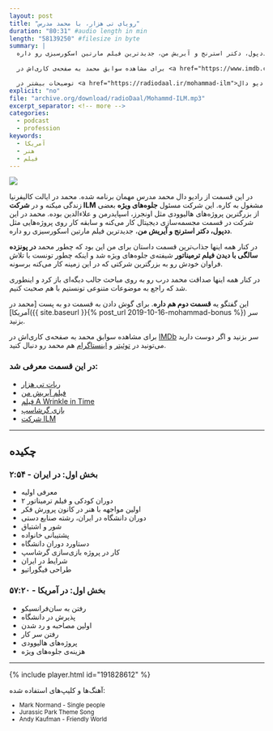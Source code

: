 ```yaml
---
layout: post
title: "رویای تی هزار، با محمد مدرس"
duration: "80:31" #audio length in min
length: "58139250" #filesize in byte
summary: |
  در این قسمت از رادیو دال محمد مدرس مهمان برنامه شده. محمد در ایالت کالیفرنیا زندگی میکنه و در شرکت آی‌اِل‌ام مشغول به کاره. این شرکت مسئول جلوه‌های ویژه بعضی از بزرگترین پروژه‌های هالیوودی بوده. محمد در این شرکت در قسمت مجسمه‌سازی دیجیتال کار می‌کنه و سابقه کار روی پروژه‌هایی مثل ددپول، دکتر استرنج و آیریش من، جدیدترین فیلم مارتین اسکورسیزی رو داره.
  
  برای مشاهده سوابق محمد به صفحه‌ی کاری‌اش در <a href="https://www.imdb.com/name/nm3973741/">IMDb</a> سر بزنید و اگر دوست دارید می‌تونید در <a href="https://twitter.com/3mmmod">توئیتر</a> و <a href="https://www.instagram.com/3mmmod/">اینستاگرام</a> هم محمد رو دنبال کنید.

  توضیحات بیشتر در <a href="https://radiodaal.ir/mohammad-ilm">سایت رادیو دال</a>.
explicit: "no"
file: "archive.org/download/radioDaal/Mohammd-ILM.mp3"
excerpt_separator: <!-- more -->
categories:
  - podcast
  - profession
keywords:
  - آمریکا
  - هنر
  - فیلم
---
```


<img src="{{site.baseurl}}/public/img/ilm/cover.jpg" class="cover-img"/>

در این قسمت از رادیو دال محمد مدرس مهمان برنامه شده. محمد در ایالت کالیفرنیا زندگی میکنه و در **شرکت ILM** مشغول به کاره. این شرکت مسئول **جلوه‌های ویژه** بعضی از بزرگترین پروژه‌های هالیوودی مثل اونجرز، اسپایدرمن و علاءالدین بوده. محمد در این شرکت در قسمت مجسمه‌سازی دیجیتال کار می‌کنه و سابقه کار روی پروژه‌هایی مثل **ددپول، دکتر استرنج و آیریش من**، جدیدترین فیلم مارتین اسکورسیزی رو داره.

در کنار همه اینها جذاب‌ترین قسمت داستان برای من این بود که چطور محمد **در پونزده سالگی با دیدن فیلم ترمیناتور** شیفته‌ی جلوه‌های ویژه شد و اینکه چطور تونست با تلاش فراوان خودش رو به بزرگترین شرکتی که در این زمینه کار می‌کنه برسونه.

در کنار همه اینها صداقت محمد درب رو به روی مباحث جالب دیگه‌ای باز کرد و اینطوری شد که راجع به موضوعات متنوعی تونستیم با هم صحبت کنیم.
<!-- more -->

این گفتگو یه **قسمت دوم هم داره**. برای گوش دادن به قسمت دو به پست [محمد در آمریکا]({{ site.baseurl }}{% post_url 2019-10-16-mohammad-bonus %}) 
 سر بزنید.

برای مشاهده سوابق محمد به صفحه‌ی کاری‌اش در [IMDb](https://www.imdb.com/name/nm3973741/) سر بزنید و اگر دوست دارید می‌تونید در [توئیتر](https://twitter.com/3mmmod) و [اینستاگرام](https://www.instagram.com/3mmmod/) هم محمد رو دنبال کنید.

### در این قسمت معرفی شد:
- [ربات تی هزار](https://en.wikipedia.org/wiki/T-1000)
- [فیلم آیریش من](https://www.youtube.com/watch?v=WHXxVmeGQUc)
- [فیلم A Wrinkle in Time](https://www.imdb.com/title/tt1620680/)
- [بازی گرشاسپ](https://fa.wikipedia.org/wiki/%DA%AF%D8%B1%D8%B4%D8%A7%D8%B3%D9%BE:_%DA%AF%D8%B1%D8%B2_%D8%AB%D8%B1%DB%8C%D8%AA)
- [شرکت ILM](https://www.ilm.com/)

<hr>

## چکیده

### بخش اول: در ایران - ۲:۵۴
- معرفی اولیه
- دوران کودکی و فیلم ترمیناتور ۲
- اولین مواجهه با هنر در کانون پرورش فکر
- دوران دانشگاه در ایران، رشته صنایع دستی
- شور و اشتیاق
- پشتیبانی خانواده
- دستاورد دوران دانشگاه
- کار در پروژه بازی‌سازی گرشاسپ
- شرایط در ایران
- طراحی فیگوراتیو

### بخش اول: در آمریکا - ۵۷:۲۰
- رفتن به سان‌فرانسیکو
- پذیرش در دانشگاه
- اولین مصاحبه و رد شدن
- رفتن سر کار
- پروژه‌های هالیوودی
- هزینه‌ی جلوه‌های ویژه

<hr>

{% include player.html id="191828612" %}

آهنگ‌ها و کلیپ‌های استفاده شده:

<div dir="ltr" style="font-size: smaller;">
<ul>
<li>Mark Normand - Single people</li>
<li>Jurassic Park Theme Song</li>
<li>Andy Kaufman - Friendly World</li>
</ul>
</div>

